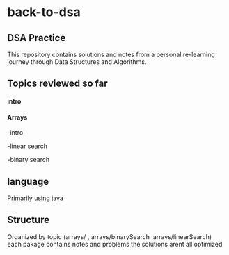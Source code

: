 # back-to-dsa

## DSA Practice

This repository contains solutions and notes from a personal re-learning journey through Data Structures and Algorithms.


##  Topics reviewed so far

#### intro

#### Arrays
-intro

-linear search

-binary search 

## language
Primarily using java

## Structure
Organized by topic (arrays/ , arrays/binarySearch ,arrays/linearSearch) each pakage contains notes and problems the solutions arent all optimized









